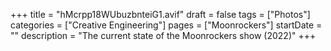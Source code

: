 +++
title = "hMcrpp18WUbuzbnteiG1.avif"
draft = false
tags = ["Photos"]
categories = ["Creative Engineering"]
pages = ["Moonrockers"]
startDate = ""
description = "The current state of the Moonrockers show (2022)"
+++
